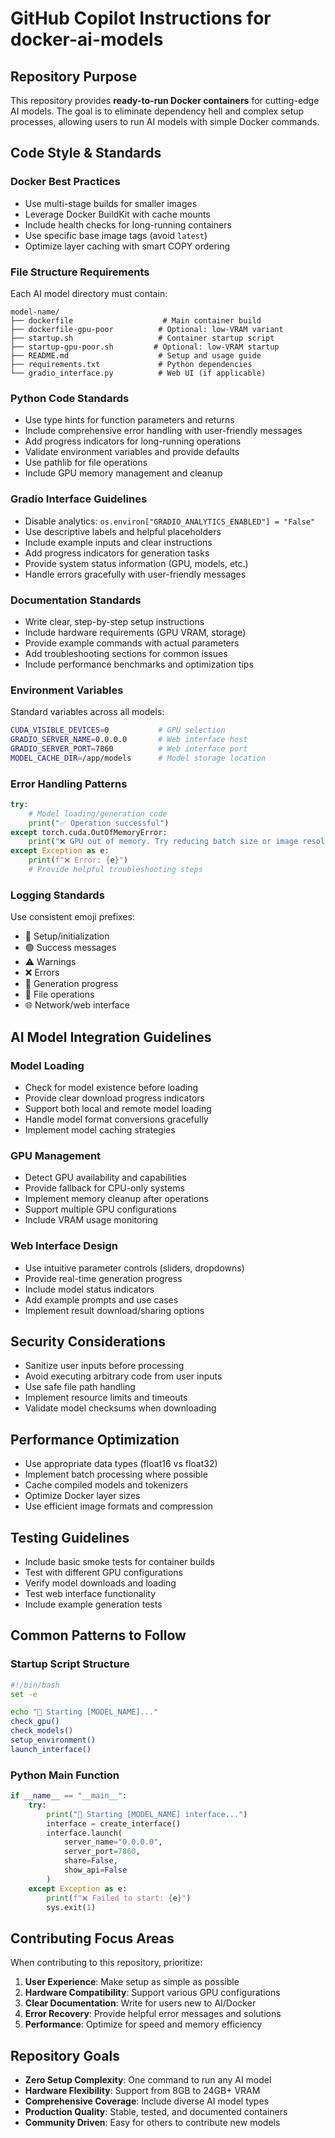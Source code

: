 # GitHub Copilot Instructions for docker-ai-models

## Repository Purpose
This repository provides **ready-to-run Docker containers** for cutting-edge AI models. The goal is to eliminate dependency hell and complex setup processes, allowing users to run AI models with simple Docker commands.

## Code Style & Standards

### Docker Best Practices
- Use multi-stage builds for smaller images
- Leverage Docker BuildKit with cache mounts
- Include health checks for long-running containers
- Use specific base image tags (avoid `latest`)
- Optimize layer caching with smart COPY ordering

### File Structure Requirements
Each AI model directory must contain:
```
model-name/
├── dockerfile                    # Main container build
├── dockerfile-gpu-poor          # Optional: low-VRAM variant
├── startup.sh                   # Container startup script
├── startup-gpu-poor.sh         # Optional: low-VRAM startup
├── README.md                    # Setup and usage guide
├── requirements.txt             # Python dependencies
└── gradio_interface.py          # Web UI (if applicable)
```

### Python Code Standards
- Use type hints for function parameters and returns
- Include comprehensive error handling with user-friendly messages
- Add progress indicators for long-running operations
- Validate environment variables and provide defaults
- Use pathlib for file operations
- Include GPU memory management and cleanup

### Gradio Interface Guidelines
- Disable analytics: `os.environ["GRADIO_ANALYTICS_ENABLED"] = "False"`
- Use descriptive labels and helpful placeholders
- Include example inputs and clear instructions
- Add progress indicators for generation tasks
- Provide system status information (GPU, models, etc.)
- Handle errors gracefully with user-friendly messages

### Documentation Standards
- Write clear, step-by-step setup instructions
- Include hardware requirements (GPU VRAM, storage)
- Provide example commands with actual parameters
- Add troubleshooting sections for common issues
- Include performance benchmarks and optimization tips

### Environment Variables
Standard variables across all models:
```bash
CUDA_VISIBLE_DEVICES=0           # GPU selection
GRADIO_SERVER_NAME=0.0.0.0       # Web interface host
GRADIO_SERVER_PORT=7860          # Web interface port
MODEL_CACHE_DIR=/app/models      # Model storage location
```

### Error Handling Patterns
```python
try:
    # Model loading/generation code
    print("✅ Operation successful")
except torch.cuda.OutOfMemoryError:
    print("❌ GPU out of memory. Try reducing batch size or image resolution.")
except Exception as e:
    print(f"❌ Error: {e}")
    # Provide helpful troubleshooting steps
```

### Logging Standards
Use consistent emoji prefixes:
- 🔧 Setup/initialization
- 🟢 Success messages
- ⚠️ Warnings
- ❌ Errors
- 🎨 Generation progress
- 📁 File operations
- 🌐 Network/web interface

## AI Model Integration Guidelines

### Model Loading
- Check for model existence before loading
- Provide clear download progress indicators
- Support both local and remote model loading
- Handle model format conversions gracefully
- Implement model caching strategies

### GPU Management
- Detect GPU availability and capabilities
- Provide fallback for CPU-only systems
- Implement memory cleanup after operations
- Support multiple GPU configurations
- Include VRAM usage monitoring

### Web Interface Design
- Use intuitive parameter controls (sliders, dropdowns)
- Provide real-time generation progress
- Include model status indicators
- Add example prompts and use cases
- Implement result download/sharing options

## Security Considerations
- Sanitize user inputs before processing
- Avoid executing arbitrary code from user inputs
- Use safe file path handling
- Implement resource limits and timeouts
- Validate model checksums when downloading

## Performance Optimization
- Use appropriate data types (float16 vs float32)
- Implement batch processing where possible
- Cache compiled models and tokenizers
- Optimize Docker layer sizes
- Use efficient image formats and compression

## Testing Guidelines
- Include basic smoke tests for container builds
- Test with different GPU configurations
- Verify model downloads and loading
- Test web interface functionality
- Include example generation tests

## Common Patterns to Follow

### Startup Script Structure
```bash
#!/bin/bash
set -e

echo "🔧 Starting [MODEL_NAME]..."
check_gpu()
check_models()
setup_environment()
launch_interface()
```

### Python Main Function
```python
if __name__ == "__main__":
    try:
        print("🔧 Starting [MODEL_NAME] interface...")
        interface = create_interface()
        interface.launch(
            server_name="0.0.0.0",
            server_port=7860,
            share=False,
            show_api=False
        )
    except Exception as e:
        print(f"❌ Failed to start: {e}")
        sys.exit(1)
```

## Contributing Focus Areas
When contributing to this repository, prioritize:
1. **User Experience**: Make setup as simple as possible
2. **Hardware Compatibility**: Support various GPU configurations
3. **Clear Documentation**: Write for users new to AI/Docker
4. **Error Recovery**: Provide helpful error messages and solutions
5. **Performance**: Optimize for speed and memory efficiency

## Repository Goals
- **Zero Setup Complexity**: One command to run any AI model
- **Hardware Flexibility**: Support from 8GB to 24GB+ VRAM
- **Comprehensive Coverage**: Include diverse AI model types
- **Production Quality**: Stable, tested, and documented containers
- **Community Driven**: Easy for others to contribute new models
